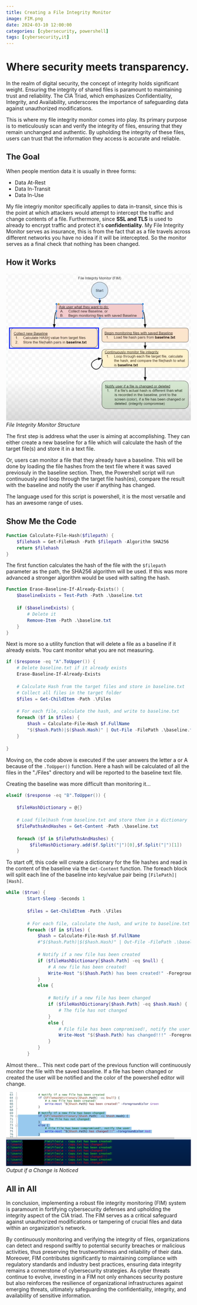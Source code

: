 ```yaml
---
title: Creating a File Integrity Monitor
image: FIM.png
date: 2024-03-10 12:00:00 
categories: [cybersecurity, powershell]
tags: [cybersecurity,it]
---  
```


# Where security meets transparency.
In the realm of digital security, the concept of integrity holds significant weight. Ensuring the integrity of shared files is paramount to maintaining trust and reliability. The CIA Triad, which emphasizes Confidentiality, Integrity, and Availability, underscores the importance of safeguarding data against unauthorized modifications. 

This is where my file integrity monitor comes into play. Its primary purpose is to meticulously scan and verify the integrity of files, ensuring that they remain unchanged and authentic. By upholding the integrity of these files, users can trust that the information they access is accurate and reliable. 

## The Goal
When people mention data it is usually in three forms:
<ul>
<li>Data At-Rest</li>
<li>Data In-Transit </li>
<li>Data In-Use </li>
</ul>

My file integriy monitor specifically applies to data in-transit, since this is the point at which attackers would attempt to intercept the traffic and change contents of a file. Furthermore, since **SSL and TLS** is used to already to encrypt traffic and protect it's **confidentiality**. My File Integrity Monitor serves as insurance, this is from the fact that as a file travels across different networks you have no idea if it will be intercepted. So the monitor serves as a final check that nothing has been changed. 

## How it Works

![FIM](FIM.png)
_File Integrity Monitor Structure_

The first step is address what the user is aiming at accomplishing. They can either create a new baseline for a file which will calculate the hash of the target file(s) and store it in a text file. 

Or, users can monitor a file that they already have a baseline. This will be done by loading the file hashes from the text file where it was saved previosuly in the baseline section. Then, the Powershell script will run continuously and loop through the target file hash(es), compare the result with the baseline and notify the user if anything has changed.

The language used for this script is powershell, it is the most versatile and has an awesome range of uses.

## Show Me the Code
```Powershell
Function Calculate-File-Hash($filepath) {
    $filehash = Get-FileHash -Path $filepath -Algorithm SHA256
    return $filehash
}
```
The first function calculates the hash of the file with the `$filepath` parameter as the path, the SHA256 algorithm will be used. If this was more advanced a stronger algorithm would be used with salting the hash. 

```Powershell
Function Erase-Baseline-If-Already-Exists() {
    $baselineExists = Test-Path -Path .\baseline.txt

    if ($baselineExists) {
        # Delete it
        Remove-Item -Path .\baseline.txt
    }
}
```
Next is more so a utility function that will delete a file as a baseline if it already exists. You cant monitor what you are not measuring.
```Powershell
if ($response -eq "A".ToUpper()) {
    # Delete baseline.txt if it already exists
    Erase-Baseline-If-Already-Exists

    # Calculate Hash from the target files and store in baseline.txt
    # Collect all files in the target folder
    $files = Get-ChildItem -Path .\Files

    # For each file, calculate the hash, and write to baseline.txt
    foreach ($f in $files) {
        $hash = Calculate-File-Hash $f.FullName
        "$($hash.Path)|$($hash.Hash)" | Out-File -FilePath .\baseline.txt -Append
    }
    
}
```
Moving on, the code above is executed if the user answers the letter a or A because of the `.ToUpper()` function. Here a hash will be calculated of all the files in the "./Files" directory and will be reported to the baseline text file. 

Creating the baseline was more difficult than monitoring it...

```Powershell
elseif ($response -eq "B".ToUpper()) {
    
    $fileHashDictionary = @{}

    # Load file|hash from baseline.txt and store them in a dictionary
    $filePathsAndHashes = Get-Content -Path .\baseline.txt
    
    foreach ($f in $filePathsAndHashes) {
         $fileHashDictionary.add($f.Split("|")[0],$f.Split("|")[1])
    }
```
To start off, this code will create a dictionary for the file hashes and read in the content of the baseline via the `Get-Content` function. The foreach block will split each line of the baseline into key/value pair being `[FilePath]|[Hash]`. 
```Powershell
while ($true) {
        Start-Sleep -Seconds 1
        
        $files = Get-ChildItem -Path .\Files

        # For each file, calculate the hash, and write to baseline.txt
        foreach ($f in $files) {
            $hash = Calculate-File-Hash $f.FullName
            #"$($hash.Path)|$($hash.Hash)" | Out-File -FilePath .\baseline.txt -Append

            # Notify if a new file has been created
            if ($fileHashDictionary[$hash.Path] -eq $null) {
                # A new file has been created!
                Write-Host "$($hash.Path) has been created!" -ForegroundColor Green
            }
            else {

                # Notify if a new file has been changed
                if ($fileHashDictionary[$hash.Path] -eq $hash.Hash) {
                    # The file has not changed
                }
                else {
                    # File file has been compromised!, notify the user
                    Write-Host "$($hash.Path) has changed!!!" -ForegroundColor Yellow
                }
            }
        }
```
Almost there... This next code part of the previous function will continuously monitor the file with the saved baseline. If a file has been changed or created the user will be notified and the color of the powershell editor will change.

![FIM](FIM2.png)
_Output if a Change is Noticed_

## All in All
In conclusion, implementing a robust file integrity monitoring (FIM) system is paramount in fortifying cybersecurity defenses and upholding the integrity aspect of the CIA triad. The FIM serves as a critical safeguard against unauthorized modifications or tampering of crucial files and data within an organization's network. 

By continuously monitoring and verifying the integrity of files, organizations can detect and respond swiftly to potential security breaches or malicious activities, thus preserving the trustworthiness and reliability of their data. Moreover, FIM contributes significantly to maintaining compliance with regulatory standards and industry best practices, ensuring data integrity remains a cornerstone of cybersecurity strategies. As cyber threats continue to evolve, investing in a FIM not only enhances security posture but also reinforces the resilience of organizational infrastructures against emerging threats, ultimately safeguarding the confidentiality, integrity, and availability of sensitive information.